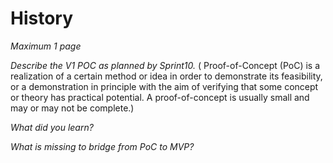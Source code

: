 # History

*Maximum 1 page*

*Describe the V1 POC as planned by Sprint10.*
( Proof-of-Concept (PoC) is a realization of a certain method or idea in order to demonstrate its feasibility, or a demonstration in principle with the aim of verifying that some concept or theory has practical potential. A proof-of-concept is usually small and may or may not be complete.)

*What did you learn?*

*What is missing to bridge from PoC to MVP?*

